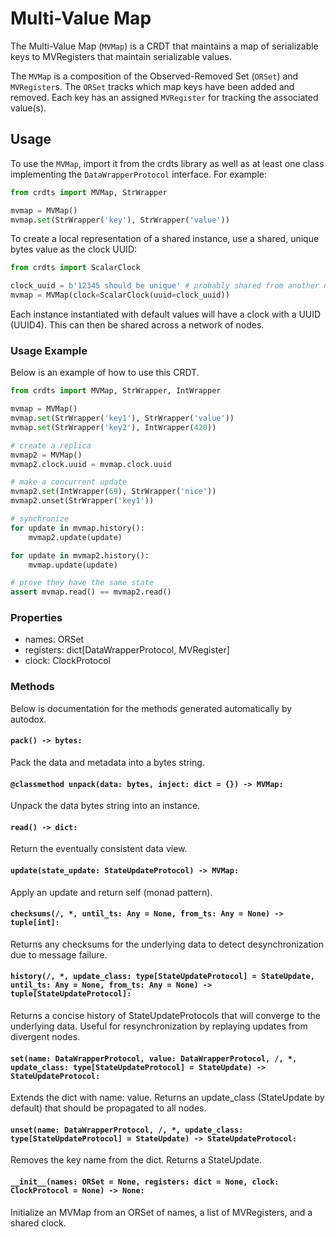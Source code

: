 # Multi-Value Map

The Multi-Value Map (`MVMap`) is a CRDT that maintains a map of serializable
keys to MVRegisters that maintain serializable values.

The `MVMap` is a composition of the Observed-Removed Set (`ORSet`) and
`MVRegister`s. The `ORSet` tracks which map keys have been added and removed.
Each key has an assigned `MVRegister` for tracking the associated value(s).

## Usage

To use the `MVMap`, import it from the crdts library as well as at least one
class implementing the `DataWrapperProtocol` interface. For example:

```python
from crdts import MVMap, StrWrapper

mvmap = MVMap()
mvmap.set(StrWrapper('key'), StrWrapper('value'))
```

To create a local representation of a shared instance, use a shared, unique
bytes value as the clock UUID:

```python
from crdts import ScalarClock

clock_uuid = b'12345 should be unique' # probably shared from another node
mvmap = MVMap(clock=ScalarClock(uuid=clock_uuid))
```

Each instance instantiated with default values will have a clock with a UUID
(UUID4). This can then be shared across a network of nodes.

### Usage Example

Below is an example of how to use this CRDT.

```python
from crdts import MVMap, StrWrapper, IntWrapper

mvmap = MVMap()
mvmap.set(StrWrapper('key1'), StrWrapper('value'))
mvmap.set(StrWrapper('key2'), IntWrapper(420))

# create a replica
mvmap2 = MVMap()
mvmap2.clock.uuid = mvmap.clock.uuid

# make a concurrent update
mvmap2.set(IntWrapper(69), StrWrapper('nice'))
mvmap2.unset(StrWrapper('key1'))

# synchronize
for update in mvmap.history():
    mvmap2.update(update)

for update in mvmap2.history():
    mvmap.update(update)

# prove they have the same state
assert mvmap.read() == mvmap2.read()
```

### Properties

- names: ORSet
- registers: dict[DataWrapperProtocol, MVRegister]
- clock: ClockProtocol

### Methods

Below is documentation for the methods generated automatically by autodox.

#### `pack() -> bytes:`

Pack the data and metadata into a bytes string.

#### `@classmethod unpack(data: bytes, inject: dict = {}) -> MVMap:`

Unpack the data bytes string into an instance.

#### `read() -> dict:`

Return the eventually consistent data view.

#### `update(state_update: StateUpdateProtocol) -> MVMap:`

Apply an update and return self (monad pattern).

#### `checksums(/, *, until_ts: Any = None, from_ts: Any = None) -> tuple[int]:`

Returns any checksums for the underlying data to detect desynchronization due to
message failure.

#### `history(/, *, update_class: type[StateUpdateProtocol] = StateUpdate, until_ts: Any = None, from_ts: Any = None) -> tuple[StateUpdateProtocol]:`

Returns a concise history of StateUpdateProtocols that will converge to the
underlying data. Useful for resynchronization by replaying updates from
divergent nodes.

#### `set(name: DataWrapperProtocol, value: DataWrapperProtocol, /, *, update_class: type[StateUpdateProtocol] = StateUpdate) -> StateUpdateProtocol:`

Extends the dict with name: value. Returns an update_class (StateUpdate by
default) that should be propagated to all nodes.

#### `unset(name: DataWrapperProtocol, /, *, update_class: type[StateUpdateProtocol] = StateUpdate) -> StateUpdateProtocol:`

Removes the key name from the dict. Returns a StateUpdate.

#### `__init__(names: ORSet = None, registers: dict = None, clock: ClockProtocol = None) -> None:`

Initialize an MVMap from an ORSet of names, a list of MVRegisters, and a shared
clock.
